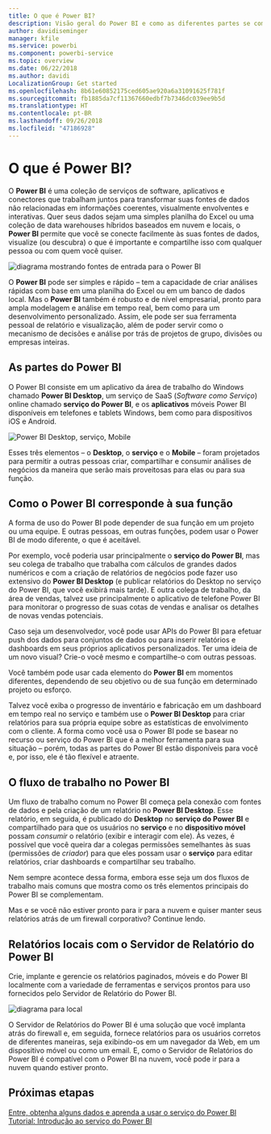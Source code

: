 ```yaml
---
title: O que é Power BI?
description: Visão geral do Power BI e como as diferentes partes se combinam – Power BI Desktop, serviço do Power BI, Power BI Mobile, Servidor de Relatórios, Power BI Embedded.
author: davidiseminger
manager: kfile
ms.service: powerbi
ms.component: powerbi-service
ms.topic: overview
ms.date: 06/22/2018
ms.author: davidi
LocalizationGroup: Get started
ms.openlocfilehash: 8b61e60852175ced605ae920a6a31091625f781f
ms.sourcegitcommit: fb1885da7cf11367660edbf7b7346dc039ee9b5d
ms.translationtype: HT
ms.contentlocale: pt-BR
ms.lasthandoff: 09/26/2018
ms.locfileid: "47186928"
---
```

# <a name="what-is-power-bi"></a>O que é Power BI?
O **Power BI** é uma coleção de serviços de software, aplicativos e conectores que trabalham juntos para transformar suas fontes de dados não relacionadas em informações coerentes, visualmente envolventes e interativas. Quer seus dados sejam uma simples planilha do Excel ou uma coleção de data warehouses híbridos baseados em nuvem e locais, o **Power BI** permite que você se conecte facilmente às suas fontes de dados, visualize (ou descubra) o que é importante e compartilhe isso com qualquer pessoa ou com quem você quiser.

![diagrama mostrando fontes de entrada para o Power BI](media/power-bi-overview/power-bi-input.png)

O **Power BI** pode ser simples e rápido – tem a capacidade de criar análises rápidas com base em uma planilha do Excel ou em um banco de dados local. Mas o **Power BI** também é robusto e de nível empresarial, pronto para ampla modelagem e análise em tempo real, bem como para um desenvolvimento personalizado. Assim, ele pode ser sua ferramenta pessoal de relatório e visualização, além de poder servir como o mecanismo de decisões e análise por trás de projetos de grupo, divisões ou empresas inteiras.

## <a name="the-parts-of-power-bi"></a>As partes do Power BI
O Power BI consiste em um aplicativo da área de trabalho do Windows chamado **Power BI Desktop**, um serviço de SaaS (*Software como Serviço*) online chamado **serviço do Power BI**, e os **aplicativos** móveis Power BI disponíveis em telefones e tablets Windows, bem como para dispositivos iOS e Android.

![Power BI Desktop, serviço, Mobile](media/power-bi-overview/power-bi-blocks.png)

Esses três elementos – o **Desktop**, o **serviço** e o **Mobile** – foram projetados para permitir a outras pessoas criar, compartilhar e consumir análises de negócios da maneira que serão mais proveitosas para elas ou para sua função.

## <a name="how-power-bi-matches-your-role"></a>Como o Power BI corresponde à sua função
A forma de uso do Power BI pode depender de sua função em um projeto ou uma equipe. E outras pessoas, em outras funções, podem usar o Power BI de modo diferente, o que é aceitável.

Por exemplo, você poderia usar principalmente o **serviço do Power BI**, mas seu colega de trabalho que trabalha com cálculos de grandes dados numéricos e com a criação de relatórios de negócios pode fazer uso extensivo do **Power BI Desktop** (e publicar relatórios do Desktop no serviço do Power BI, que você exibirá mais tarde). E outra colega de trabalho, da área de vendas, talvez use principalmente o aplicativo de telefone Power BI para monitorar o progresso de suas cotas de vendas e analisar os detalhes de novas vendas potenciais.

Caso seja um desenvolvedor, você pode usar APIs do Power BI para efetuar push dos dados para conjuntos de dados ou para inserir relatórios e dashboards em seus próprios aplicativos personalizados. Ter uma ideia de um novo visual? Crie-o você mesmo e compartilhe-o com outras pessoas.  

Você também pode usar cada elemento do **Power BI** em momentos diferentes, dependendo de seu objetivo ou de sua função em determinado projeto ou esforço.

Talvez você exiba o progresso de inventário e fabricação em um dashboard em tempo real no serviço e também use o **Power BI Desktop** para criar relatórios para sua própria equipe sobre as estatísticas de envolvimento com o cliente. A forma como você usa o Power BI pode se basear no recurso ou serviço do Power BI que é a melhor ferramenta para sua situação – porém, todas as partes do Power BI estão disponíveis para você e, por isso, ele é tão flexível e atraente.

## <a name="the-flow-of-work-in-power-bi"></a>O fluxo de trabalho no Power BI
Um fluxo de trabalho comum no Power BI começa pela conexão com fontes de dados e pela criação de um relatório no **Power BI Desktop**. Esse relatório, em seguida, é publicado do **Desktop** no **serviço do Power BI** e compartilhado para que os usuários no **serviço** e no **dispositivo móvel** possam *consumir* o relatório (exibir e interagir com ele).
Às vezes, é possível que você queira dar a colegas permissões semelhantes às suas (permissões de *criador*) para que eles possam usar o **serviço** para editar relatórios, criar dashboards e compartilhar seu trabalho.

Nem sempre acontece dessa forma, embora esse seja um dos fluxos de trabalho mais comuns que mostra como os três elementos principais do Power BI se complementam.

Mas e se você não estiver pronto para ir para a nuvem e quiser manter seus relatórios atrás de um firewall corporativo?  Continue lendo.

## <a name="on-premises-reporting-with-power-bi-report-server"></a>Relatórios locais com o Servidor de Relatório do Power BI
Crie, implante e gerencie os relatórios paginados, móveis e do Power BI localmente com a variedade de ferramentas e serviços prontos para uso fornecidos pelo Servidor de Relatório do Power BI.

![diagrama para local](media/power-bi-overview/power-bi-report-server2.png)

O Servidor de Relatórios do Power BI é uma solução que você implanta atrás do firewall e, em seguida, fornece relatórios para os usuários corretos de diferentes maneiras, seja exibindo-os em um navegador da Web, em um dispositivo móvel ou como um email. E, como o Servidor de Relatórios do Power BI é compatível com o Power BI na nuvem, você pode ir para a nuvem quando estiver pronto.

## <a name="next-steps"></a>Próximas etapas
[Entre, obtenha alguns dados e aprenda a usar o serviço do Power BI](consumer/end-user-experience.md)   
[Tutorial: Introdução ao serviço do Power BI](service-get-started.md)
